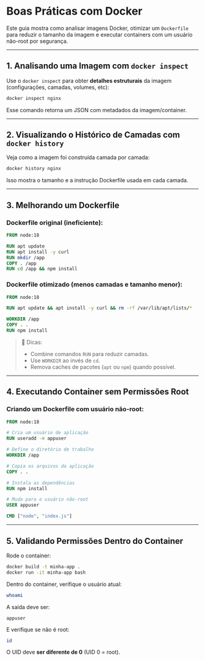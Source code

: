 # Boas Práticas com Docker

Este guia mostra como analisar imagens Docker, otimizar um `Dockerfile` para reduzir o tamanho da imagem e executar containers com um usuário não-root por segurança.

---

## 1. Analisando uma Imagem com `docker inspect`

Use o `docker inspect` para obter **detalhes estruturais** da imagem (configurações, camadas, volumes, etc):

```bash
docker inspect nginx
```

Esse comando retorna um JSON com metadados da imagem/container.

---

## 2. Visualizando o Histórico de Camadas com `docker history`

Veja como a imagem foi construída camada por camada:

```bash
docker history nginx
```

Isso mostra o tamanho e a instrução Dockerfile usada em cada camada.

---

## 3. Melhorando um Dockerfile

### Dockerfile original (ineficiente):

```Dockerfile
FROM node:18

RUN apt update
RUN apt install -y curl
RUN mkdir /app
COPY . /app
RUN cd /app && npm install
```

### Dockerfile otimizado (menos camadas e tamanho menor):

```Dockerfile
FROM node:18

RUN apt update && apt install -y curl && rm -rf /var/lib/apt/lists/*

WORKDIR /app
COPY . .
RUN npm install
```

> 🔎 Dicas:
> - Combine comandos `RUN` para reduzir camadas.
> - Use `WORKDIR` ao invés de `cd`.
> - Remova caches de pacotes (`apt` ou `npm`) quando possível.

---

## 4. Executando Container sem Permissões Root

### Criando um Dockerfile com usuário não-root:

```Dockerfile
FROM node:18

# Cria um usuário de aplicação
RUN useradd -m appuser

# Define o diretório de trabalho
WORKDIR /app

# Copia os arquivos da aplicação
COPY . .

# Instala as dependências
RUN npm install

# Muda para o usuário não-root
USER appuser

CMD ["node", "index.js"]
```

---

## 5. Validando Permissões Dentro do Container

Rode o container:

```bash
docker build -t minha-app .
docker run -it minha-app bash
```

Dentro do container, verifique o usuário atual:

```bash
whoami
```

A saída deve ser:

```
appuser
```

E verifique se não é root:

```bash
id
```

O UID deve **ser diferente de 0** (UID 0 = root).
